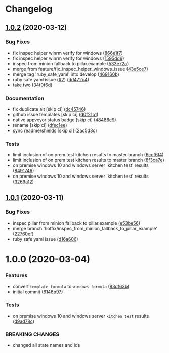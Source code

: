# Changelog

## [1.0.2](https://github.com/clearasmudd/windows-formula/compare/v1.0.1...v1.0.2) (2020-03-12)


### Bug Fixes

* fix inspec helper winrm verify for windows ([866e1f7](https://github.com/clearasmudd/windows-formula/commit/866e1f757fddd25a05690696d904b86e2c5487c2))
* fix inspec helper winrm verify for windows ([1595dd6](https://github.com/clearasmudd/windows-formula/commit/1595dd6ccb299b4492056648085340f2b5be49a4))
* inspec from minion fallback to pillar.example ([533e72a](https://github.com/clearasmudd/windows-formula/commit/533e72a32e11558c3fc208de6292eff7d81f1926))
* merge from feature/fix_inspec_helper_windows_issue ([43e5ce7](https://github.com/clearasmudd/windows-formula/commit/43e5ce7945c4ece4194102a363d66b25feea3b49))
* merge tag 'ruby_safe_yaml' into develop ([469160b](https://github.com/clearasmudd/windows-formula/commit/469160b9c45370b4c76d0fa0f597a7772de0762b))
* ruby safe yaml issue ([#2](https://github.com/clearasmudd/windows-formula/issues/2)) ([dd472c4](https://github.com/clearasmudd/windows-formula/commit/dd472c46615070cb42e20622b209a3384e9ee3a3))
* take two ([34f0f6d](https://github.com/clearasmudd/windows-formula/commit/34f0f6da2ca3fb24ee1f4278f0b72dff8b22de22))


### Documentation

* fix duplicate alt [skip ci] ([dc45746](https://github.com/clearasmudd/windows-formula/commit/dc45746be6556ecd848a514b26225e30118ffe2d))
* github issue templates [skip ci] ([d0f21b1](https://github.com/clearasmudd/windows-formula/commit/d0f21b1866a721451b288d097a207dafee2341f9))
* native appveyor status badge [skip ci] ([48486c9](https://github.com/clearasmudd/windows-formula/commit/48486c9da53781374cef7c9dd6e5d72246d76b02))
* rename [skip ci] ([dfec1ee](https://github.com/clearasmudd/windows-formula/commit/dfec1ee99033f7b7b2ad42042d28d7bb6abd75c2))
* sync readme/shields [skip ci] ([2ac5d3c](https://github.com/clearasmudd/windows-formula/commit/2ac5d3cdc81ec6fe999b8afc8f5054ea8119f81a))


### Tests

* limit inclusion of on prem test kitchen results to master branch ([6ccf6f4](https://github.com/clearasmudd/windows-formula/commit/6ccf6f4352e2c45980ee27165055c0b00d0f491f))
* limit inclusion of on prem test kitchen results to master branch ([8f3ca7e](https://github.com/clearasmudd/windows-formula/commit/8f3ca7e4a92501030fa4a096e100c457734981f8))
* on premise windows 10 and windows server 'kitchen test' results ([8491746](https://github.com/clearasmudd/windows-formula/commit/8491746e6ecef909e26cbda35586806092427103))
* on premise windows 10 and windows server \'kitchen test\' results ([3269a12](https://github.com/clearasmudd/windows-formula/commit/3269a12b36f82c39007475d8f89d10fdfbe63f57))

## [1.0.1](https://github.com/clearasmudd/windows-formula/compare/v1.0.0...v1.0.1) (2020-03-11)


### Bug Fixes

* inspec pillar from minion fallback to pillar.example ([e53be56](https://github.com/clearasmudd/windows-formula/commit/e53be561ae8908596ae0e055f3e98fceda649630))
* merge branch 'hotfix/inspec_from_minion_fallback_to_pillar_example' ([22760ef](https://github.com/clearasmudd/windows-formula/commit/22760efabaa0595d712eee1a3d5ca01d68925d0e))
* ruby safe yaml issue ([d16a606](https://github.com/clearasmudd/windows-formula/commit/d16a606d1fb27d5cc05fda7bd5cf75c7baf09dc2))

# 1.0.0 (2020-03-04)


### Features

* convert `template-formula` to `windows-formula` ([83df63b](https://github.com/clearasmudd/windows-formula/commit/83df63b728d6440d0a2e75a16942f0c1d8916fb0))
* initial commit ([6146b97](https://github.com/clearasmudd/windows-formula/commit/6146b97e4f07a70dc26a9e456d196a5f26f56619))


### Tests

* on premise windows 10 and windows server `kitchen test` results ([d9ad78c](https://github.com/clearasmudd/windows-formula/commit/d9ad78c84b41d08089c181755d4ee2336192f30c))


### BREAKING CHANGES

* changed all state names and ids
